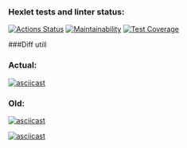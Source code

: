 ### Hexlet tests and linter status:
[![Actions Status](https://github.com/ZorgIT/java-project-71/actions/workflows/hexlet-check.yml/badge.svg)](https://github.com/ZorgIT/java-project-71/actions)
[![Maintainability](https://api.codeclimate.com/v1/badges/2c94bb5d0ecb57006bc6/maintainability)](https://codeclimate.com/github/ZorgIT/java-project-71/maintainability)
[![Test Coverage](https://api.codeclimate.com/v1/badges/2c94bb5d0ecb57006bc6/test_coverage)](https://codeclimate.com/github/ZorgIT/java-project-71/test_coverage)


###Diff utill

### Actual:
[![asciicast](https://asciinema.org/a/zND7G5mdh634KtOl6lICzvHZB.svg)](https://asciinema.org/a/zND7G5mdh634KtOl6lICzvHZB)

### Old:
[![asciicast](https://asciinema.org/a/wnGxDPEPAglnz9Nmmd3js3Q6D.svg)](https://asciinema.org/a/wnGxDPEPAglnz9Nmmd3js3Q6D)

[![asciicast](https://asciinema.org/a/o9Go9kpH87i31BgwRvDe6jpSa.svg)](https://asciinema.org/a/o9Go9kpH87i31BgwRvDe6jpSa)
